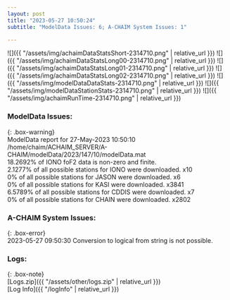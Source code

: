 ```yaml
---
layout: post
title: "2023-05-27 10:50:24"
subtitle: "ModelData Issues: 6; A-CHAIM System Issues: 1"

---
```


![]({{ "/assets/img/achaimDataStatsShort-2314710.png" | relative_url }})
![]({{ "/assets/img/achaimDataStatsLong00-2314710.png" | relative_url }})
![]({{ "/assets/img/achaimDataStatsLong01-2314710.png" | relative_url }})
![]({{ "/assets/img/achaimDataStatsLong02-2314710.png" | relative_url }})
![]({{ "/assets/img/modelDataDataStats-2314710.png" | relative_url }})
![]({{ "/assets/img/modelDataStationStats-2314710.png" | relative_url }})
![]({{ "/assets/img/achaimRunTime-2314710.png" | relative_url }})


### ModelData Issues:  
  
{: .box-warning}  
 ModelData report for 27-May-2023 10:50:10   
 /home/chaim/ACHAIM_SERVER/A-CHAIM/modelData/2023/147/10/modelData.mat   
 18.2692% of IONO foF2 data is non-zero and finite.   
 2.1277% of all possible stations for IONO were downloaded. x10   
 0% of all possible stations for JASON were downloaded. x6   
 0% of all possible stations for KASI were downloaded. x3841   
 6.5789% of all possible stations for CDDIS were downloaded. x7   
 0% of all possible stations for CHAIN were downloaded. x2802   
  
### A-CHAIM System Issues:  
  
{: .box-error}  
2023-05-27 09:50:30 Conversion to logical from string is not possible.  

### Logs:  
  
{: .box-note}  
[Logs.zip]({{ "/assets/other/logs.zip" | relative_url }})  
[Log Info]({{ "/logInfo" | relative_url }})  
